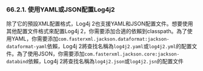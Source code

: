 ### 66.2.1. 使用YAML或JSON配置Log4j2

除了它的預設XML配置格式，Log4j 2也支援YAML和JSON配置文件。想要使用其他配置文件格式來配置Log4j 2，你需要添加合適的依賴到classpath。為了使用YAML，你需要添加`com.fasterxml.jackson.dataformat:jackson-dataformat-yaml`依賴，Log4j 2將查找名稱為`log4j2.yaml`或`log4j2.yml`的配置文件。為了使用JSON，你需要添加`com.fasterxml.jackson.core:jackson-databind`依賴，Log4j 2將查找名稱為`log4j2.json`或`log4j2.jsn`的配置文件
